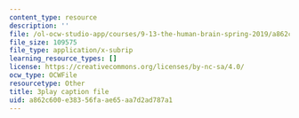 ```yaml
---
content_type: resource
description: ''
file: /ol-ocw-studio-app/courses/9-13-the-human-brain-spring-2019/a862c600e38356faae65aa7d2ad787a1_vFZY--lgmHs.vtt
file_size: 109575
file_type: application/x-subrip
learning_resource_types: []
license: https://creativecommons.org/licenses/by-nc-sa/4.0/
ocw_type: OCWFile
resourcetype: Other
title: 3play caption file
uid: a862c600-e383-56fa-ae65-aa7d2ad787a1
---
```

